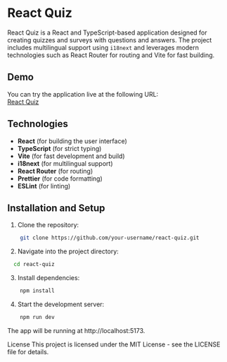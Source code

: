 # React Quiz

React Quiz is a React and TypeScript-based application designed for creating quizzes and surveys with questions and answers. The project includes multilingual support using `i18next` and leverages modern technologies such as React Router for routing and Vite for fast building.

## Demo

You can try the application live at the following URL:  
[React Quiz](http://react-typescript-quiz.s3-website-us-east-1.amazonaws.com/quiz/1)

## Technologies

- **React** (for building the user interface)
- **TypeScript** (for strict typing)
- **Vite** (for fast development and build)
- **i18next** (for multilingual support)
- **React Router** (for routing)
- **Prettier** (for code formatting)
- **ESLint** (for linting)

## Installation and Setup

1. Clone the repository:
```bash
    git clone https://github.com/your-username/react-quiz.git
```
2. Navigate into the project directory:
```bash
  cd react-quiz
```
3. Install dependencies:
```bash
    npm install
```
4. Start the development server:
```bash
    npm run dev
```

The app will be running at http://localhost:5173.

License
This project is licensed under the MIT License - see the LICENSE file for details.
